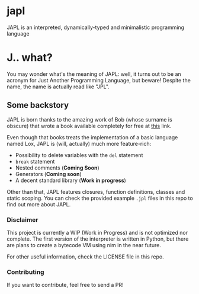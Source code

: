 # japl
JAPL is an interpreted, dynamically-typed and minimalistic programming language

# J.. what?

You may wonder what's the meaning of JAPL: well, it turns out to be an acronym
for Just Another Programming Language, but beware! Despite the name, the name is actually read like "JPL".

## Some backstory

JAPL is born thanks to the amazing work of Bob (whose surname is obscure) that wrote a book available completely for free
at [this](https://craftinginterpretrs.com) link.

Even though that books treats the implementation of a basic language named Lox, JAPL is (will, actually) much more feature-rich:

- Possibility to delete variables with the `del` statement
- `break` statement
- Nested comments (__Coming Soon__)
- Generators (__Coming soon__)
- A decent standard library (__Work in progress__)

Other than that, JAPL features closures, function definitions, classes and static scoping. You can check
the provided example `.jpl` files in this repo to find out more about JAPL.

### Disclaimer

This project is currently a WIP (Work in Progress) and is not optimized nor complete.
The first version of the interpreter is written in Python, but there are plans to create a bytecode VM using nim in the near future.

For other useful information, check the LICENSE file in this repo.

### Contributing

If you want to contribute, feel free to send a PR!
